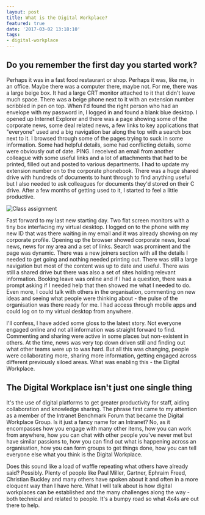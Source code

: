 ```yaml
---
layout: post
title: What is the Digital Workplace?
featured: true
date: '2017-03-02 13:18:10'
tags:
- digital-workplace
---
```


## Do you remember the first day you started work?

Perhaps it was in a fast food restaurant or shop. Perhaps it was, like me, in an office. Maybe there was a computer there, maybe not. For me, there was a large beige box. It had a large CRT monitor attached to it that didn't leave much space. There was a beige phone next to it with an extension number scribbled in pen on top. When I'd found the right person who had an envelope with my password in, I logged in and found a blank blue desktop. I opened up Internet Explorer and there was a page showing some of the corporate news, some deal related news, a few links to key applications that "everyone" used and a big navigation bar along the top with a search box next to it. I browsed through some of the pages trying to suck in some information. Some had helpful details, some had conflicting details, some were obviously out of date. PING. I received an email from another colleague with some useful links and a lot of attachments that had to be printed, filled out and posted to various departments. I had to update my extension number on to the corporate phonebook. There was a huge shared drive with hundreds of documents to hunt through to find anything useful but I also needed to ask colleagues for documents they'd stored on their C drive. After a few months of getting used to it, I started to feel a little productive.

![Class assignment](/assets/images/2017/03/Students_working_on_class_assignment_in_computer_lab.jpg)

Fast forward to my last new starting day. Two flat screen monitors with a tiny box interfacing my virtual desktop. I logged on to the phone with my new ID that was there waiting in my email and it was already showing on my corporate profile. Opening up the browser showed corporate news, local news, news for my area and a set of links. Search was prominent and the page was dynamic. There was a new joiners section with all the details I needed to get going and nothing needed printing out. There was still a large navigation but most of the content was up to date and useful. There was still a shared drive but there was also a set of sites holding relevant information. Booking leave was online and if I had a question, there was a prompt asking if I needed help that then showed me what I needed to do. Even more, I could talk with others in the organisation, commenting on new ideas and seeing what people were thinking about - the pulse of the organisation was there ready for me. I had access through mobile apps and could log on to my virtual desktop from anywhere.

I'll confess, I have added some gloss to the latest story. Not everyone engaged online and not all information was straight forward to find. Commenting and sharing were active in some places but non-existent in others. At the time, news was very top down driven still and finding out what other teams were up to was hard. But all this was changing, people were collaborating more, sharing more information, getting engaged across different previously siloed areas. What was enabling this - the Digital Workplace.

## The Digital Workplace isn't just one single thing
It's the use of digital platforms to get greater productivity for staff, aiding collaboration and knowledge sharing. The phrase first came to my attention as a member of the Intranet Benchmark Forum that became the Digital Workplace Group. Is it just a fancy name for an Intranet? No, as it encompasses how you engage with many other items, how you can work from anywhere, how you can chat with other people you've never met but have similar passions to, how you can find out what is happening across an organisation, how you can form groups to get things done, how you can tell everyone else what you think is the Digital Workplace.

Does this sound like a load of waffle repeating what others have already said? Possibly. Plenty of people like Paul Miller, Gartner, Ephraim Freed, Christian Buckley and many others have spoken about it and often in a more eloquent way than I have here. What I will talk about is how digital workplaces can be established and the many challenges along the way - both technical and related to people. It's a bumpy road so what 4x4s are out there to help.
